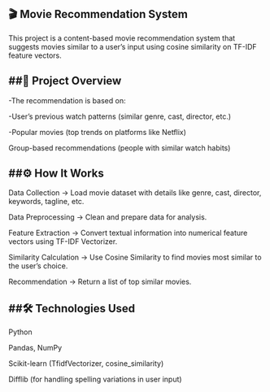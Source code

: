 
🎬 Movie Recommendation System
--

This project is a content-based movie recommendation system that suggests movies similar to a user’s input using cosine similarity on TF-IDF feature vectors.


##📌 Project Overview
--

-The recommendation is based on:

-User’s previous watch patterns (similar genre, cast, director, etc.)

-Popular movies (top trends on platforms like Netflix)

Group-based recommendations (people with similar watch habits)


##⚙️ How It Works
--

Data Collection → Load movie dataset with details like genre, cast, director, keywords, tagline, etc.

Data Preprocessing → Clean and prepare data for analysis.

Feature Extraction → Convert textual information into numerical feature vectors using TF-IDF Vectorizer.

Similarity Calculation → Use Cosine Similarity to find movies most similar to the user’s choice.

Recommendation → Return a list of top similar movies.

##🛠️ Technologies Used
--

Python

Pandas, NumPy

Scikit-learn (TfidfVectorizer, cosine_similarity)

Difflib (for handling spelling variations in user input)
